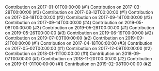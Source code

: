 Contribution on 2017-01-01T00:00:00 (#1)
Contribution on 2017-03-28T00:00:00 (#3)
Contribution on 2017-08-12T00:00:00 (#1)
Contribution on 2017-08-18T00:00:00 (#2)
Contribution on 2017-09-14T00:00:00 (#3)
Contribution on 2017-09-14T00:00:00 (#4)
Contribution on 2019-05-08T00:00:00 (#3)
Contribution on 2019-05-26T00:00:00 (#1)
Contribution on 2019-05-26T00:00:00 (#3)
Contribution on 2019-06-19T00:00:00 (#2)
Contribution on 2019-07-03T00:00:00 (#2)
Contribution on 2019-09-21T00:00:00 (#1)
Contribution on 2017-04-18T00:00:00 (#3)
Contribution on 2017-05-02T00:00:00 (#1)
Contribution on 2017-12-09T00:00:00 (#2)
Contribution on 2018-01-11T00:00:00 (#1)
Contribution on 2018-09-07T00:00:00 (#1)
Contribution on 2018-11-20T00:00:00 (#2)
Contribution on 2019-01-01T00:00:00 (#1)
Contribution on 2019-02-08T00:00:00 (#2)
